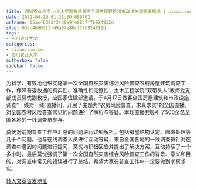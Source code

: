 ```yaml
---
title: 四川农业大学->土木学院教师做客全国房屋建筑和市政设施调查直播间 | sicau.com.cn
date: 2022-04-19 01:21:50.089702
urlname: 05ac46d03f3fd9a9fe88c7f7b924812d
slug: 05ac46d03f3fd9a9fe88c7f7b924812d
tags: 
- 四川农业大学
categories:
- sicau.com.cn
- 四川农业大学
authorbox: false
sidebar: false
---
```

为科学、有效地组织实施第一次全国自然灾害综合风险普查农村房屋建筑调查工作，保障普查数据的真实性、准确性和完整性，土木工程学院“双带头人”教师党支部成员莫忧副教授，应国家住建部邀请，于4月17日做客全国房屋建筑和市政设施调查“一线对一线”直播间，开展了主题为“农房风险普查，求真求实”的全国直播，对全国农村风险普查常见的问题进行了解析与答疑。本场直播共吸引了500余名全国各地的一线调查员参与。  


<!--more-->
莫忧对前期普查工作中汇总的问题进行详细解析，包括房屋结构认定、图斑处理等几十个问题。他与在线调查人员进行互动答疑，来自全国各地的一线调查员针对在调查中遇到的问题进行提问，莫忧均积极回应并提出了解决方案，互动持续了一个多小时。最后莫忧强调了第一次全国自然灾害综合风险普查工作的背景、意义和目的，对调查中常见的错误进行了总结，希望大家在普查工作中一定要做到求真求实。



[转入文章首发地址](https://news.sicau.edu.cn/info/1078/67380.htm)